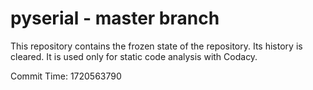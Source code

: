 # pyserial - master branch

This repository contains the frozen state of the repository.
Its history is cleared. It is used only for static code
analysis with Codacy.

Commit Time: 1720563790